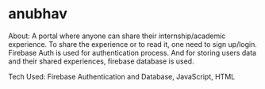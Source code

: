 # anubhav

About:
A portal where anyone can share their internship/academic experience. To share the experience or to read it, one need to sign up/login.
Firebase Auth is used for authentication process.
And for storing users data and their shared experiences, firebase database is used.

Tech Used: Firebase Authentication and Database, JavaScript, HTML
